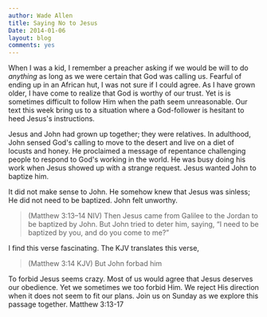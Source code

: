 ```yaml
---
author: Wade Allen
title: Saying No to Jesus
Date: 2014-01-06
layout: blog
comments: yes
---
```

 
When I was a kid, I remember a preacher asking if we would be will to do *anything* as long as we were certain that God was calling us. Fearful of ending up in an African hut, I was not sure if I could agree. As I have grown older, I have come to realize that God is worthy of our trust. Yet is is sometimes difficult to follow Him when the path seem unreasonable. Our text this week bring us to a situation where a God-follower is hesitant to heed Jesus's instructions.

Jesus and John had grown up together; they were relatives. In adulthood, John sensed God's calling to move to the desert and live on a diet of locusts and honey. He proclaimed a message of repentance challenging people to respond to God's working in the world. He was busy doing his work when Jesus showed up with a strange request. Jesus wanted John to baptize him. 

It did not make sense to John. He somehow knew that Jesus was sinless; He did not need to be baptized. John felt unworthy.

>(Matthew 3:13–14 NIV) Then Jesus came from Galilee to the Jordan to be baptized by John. But John tried to deter him, saying, “I need to be baptized by you, and do you come to me?”

I find this verse fascinating. The KJV translates this verse,

>(Matthew 3:14 KJV) But John forbad him

To forbid Jesus seems crazy. Most of us would agree that Jesus deserves our obedience. Yet we sometimes we too forbid Him. We reject His direction when it does not seem to fit our plans. Join us on Sunday as we explore this passage together. Matthew 3:13-17


